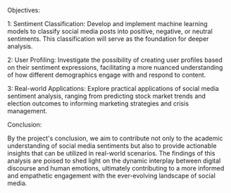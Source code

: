 Objectives:

1: Sentiment Classification: Develop and implement machine learning models to classify social media posts into positive, negative, or neutral sentiments. This classification will serve as the foundation for deeper analysis.

2: User Profiling: Investigate the possibility of creating user profiles based on their sentiment expressions, facilitating a more nuanced understanding of how different demographics engage with and respond to content.

3: Real-world Applications: Explore practical applications of social media sentiment analysis, ranging from predicting stock market trends and election outcomes to informing marketing strategies and crisis management.



Conclusion:

By the project's conclusion, we aim to contribute not only to the academic understanding of social media sentiments but also to provide actionable insights that can be utilized in real-world scenarios. The findings of this analysis are poised to shed light on the dynamic interplay between digital discourse and human emotions, ultimately contributing to a more informed and empathetic engagement with the ever-evolving landscape of social media.
